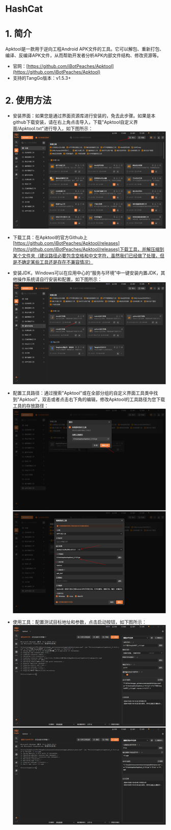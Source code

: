# HashCat

# 1. 简介
Apktool是一款用于逆向工程Android APK文件的工具。它可以解包、重新打包、编译、反编译APK文件，从而帮助开发者分析APK内部文件结构、修改资源等。

- 官网：[https://github.com/iBotPeaches/Apktool](https://github.com/iBotPeaches/Apktool)
- 支持的TangGo版本：v1.5.3+

# 2. 使用方法
- 安装界面：如果您是通过界面资源库进行安装的，免去此步骤。如果是本github下载安装，请在右上角点击导入，下载"Apktool自定义界面/Apktool.txt"进行导入，如下图所示：
  ![import.png](images/import.png)

- 下载工具：在Apktool的官方Github上[https://github.com/iBotPeaches/Apktool/releases](https://github.com/iBotPeaches/Apktool/releases)下载工具，并解压缩到某个文件夹（建议路径必要包含空格和中文字符，虽然我们已经做了处理，但是不确定某些工具还是存在不兼容情况）

- 安装JDK，Windows可以在应用中心的“服务与环境”中一键安装内置JDK，其他操作系统请自行安装和配置，如下图所示：
  ![jdk.png](images/jdk.png)
- 配置工具路径：通过搜索"Apktool"或在全部分组的自定义界面工具类中找到"Apktool"，双击或者点击右下角的编辑，修改Apktool的工具路径为您下载工具的存放路径：
  ![x1.png](images/x.png)
  ![x2.png](images/x2.png)
- 使用工具：配置测试目标地址和参数，点击启动按钮，如下图所示：
  ![1.jpg](images/1.jpg)
  ![2.jpg](images/2.jpg)

